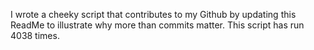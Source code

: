 I wrote a cheeky script that contributes to my Github by updating this ReadMe to illustrate why more than commits matter. This script has run 4038 times.